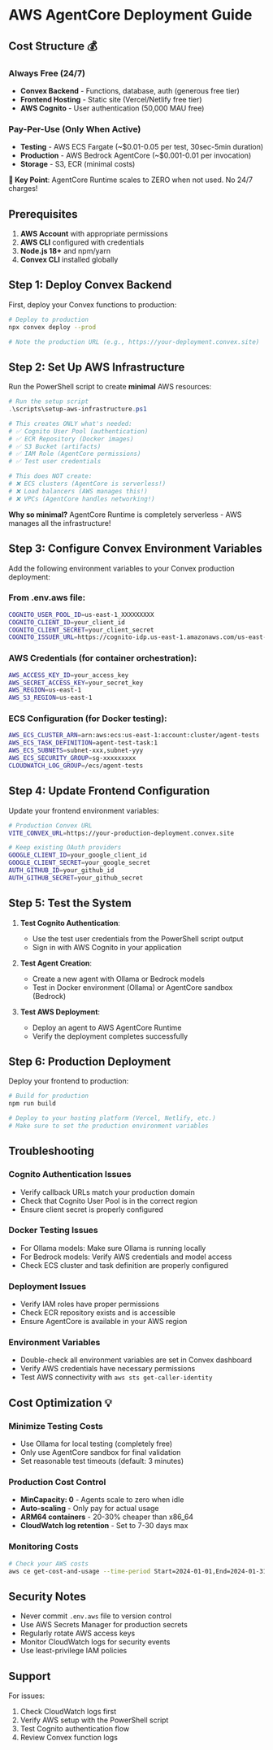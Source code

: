 # AWS AgentCore Deployment Guide

## Cost Structure 💰

### **Always Free (24/7)**
- **Convex Backend** - Functions, database, auth (generous free tier)
- **Frontend Hosting** - Static site (Vercel/Netlify free tier)
- **AWS Cognito** - User authentication (50,000 MAU free)

### **Pay-Per-Use (Only When Active)**
- **Testing** - AWS ECS Fargate (~$0.01-0.05 per test, 30sec-5min duration)
- **Production** - AWS Bedrock AgentCore (~$0.001-0.01 per invocation)
- **Storage** - S3, ECR (minimal costs)

**🎯 Key Point**: AgentCore Runtime scales to ZERO when not used. No 24/7 charges!

## Prerequisites

1. **AWS Account** with appropriate permissions
2. **AWS CLI** configured with credentials
3. **Node.js 18+** and npm/yarn
4. **Convex CLI** installed globally

## Step 1: Deploy Convex Backend

First, deploy your Convex functions to production:

```bash
# Deploy to production
npx convex deploy --prod

# Note the production URL (e.g., https://your-deployment.convex.site)
```

## Step 2: Set Up AWS Infrastructure

Run the PowerShell script to create **minimal** AWS resources:

```powershell
# Run the setup script
.\scripts\setup-aws-infrastructure.ps1

# This creates ONLY what's needed:
# ✅ Cognito User Pool (authentication)
# ✅ ECR Repository (Docker images) 
# ✅ S3 Bucket (artifacts)
# ✅ IAM Role (AgentCore permissions)
# ✅ Test user credentials

# This does NOT create:
# ❌ ECS clusters (AgentCore is serverless!)
# ❌ Load balancers (AWS manages this!)
# ❌ VPCs (AgentCore handles networking!)
```

**Why so minimal?** AgentCore Runtime is completely serverless - AWS manages all the infrastructure!

## Step 3: Configure Convex Environment Variables

Add the following environment variables to your Convex production deployment:

### From .env.aws file:
```bash
COGNITO_USER_POOL_ID=us-east-1_XXXXXXXXX
COGNITO_CLIENT_ID=your_client_id
COGNITO_CLIENT_SECRET=your_client_secret
COGNITO_ISSUER_URL=https://cognito-idp.us-east-1.amazonaws.com/us-east-1_XXXXXXXXX
```

### AWS Credentials (for container orchestration):
```bash
AWS_ACCESS_KEY_ID=your_access_key
AWS_SECRET_ACCESS_KEY=your_secret_key
AWS_REGION=us-east-1
AWS_S3_REGION=us-east-1
```

### ECS Configuration (for Docker testing):
```bash
AWS_ECS_CLUSTER_ARN=arn:aws:ecs:us-east-1:account:cluster/agent-tests
AWS_ECS_TASK_DEFINITION=agent-test-task:1
AWS_ECS_SUBNETS=subnet-xxx,subnet-yyy
AWS_ECS_SECURITY_GROUP=sg-xxxxxxxxx
CLOUDWATCH_LOG_GROUP=/ecs/agent-tests
```

## Step 4: Update Frontend Configuration

Update your frontend environment variables:

```bash
# Production Convex URL
VITE_CONVEX_URL=https://your-production-deployment.convex.site

# Keep existing OAuth providers
GOOGLE_CLIENT_ID=your_google_client_id
GOOGLE_CLIENT_SECRET=your_google_secret
AUTH_GITHUB_ID=your_github_id
AUTH_GITHUB_SECRET=your_github_secret
```

## Step 5: Test the System

1. **Test Cognito Authentication**:
   - Use the test user credentials from the PowerShell script output
   - Sign in with AWS Cognito in your application

2. **Test Agent Creation**:
   - Create a new agent with Ollama or Bedrock models
   - Test in Docker environment (Ollama) or AgentCore sandbox (Bedrock)

3. **Test AWS Deployment**:
   - Deploy an agent to AWS AgentCore Runtime
   - Verify the deployment completes successfully

## Step 6: Production Deployment

Deploy your frontend to production:

```bash
# Build for production
npm run build

# Deploy to your hosting platform (Vercel, Netlify, etc.)
# Make sure to set the production environment variables
```

## Troubleshooting

### Cognito Authentication Issues
- Verify callback URLs match your production domain
- Check that Cognito User Pool is in the correct region
- Ensure client secret is properly configured

### Docker Testing Issues
- For Ollama models: Make sure Ollama is running locally
- For Bedrock models: Verify AWS credentials and model access
- Check ECS cluster and task definition are properly configured

### Deployment Issues
- Verify IAM roles have proper permissions
- Check ECR repository exists and is accessible
- Ensure AgentCore is available in your AWS region

### Environment Variables
- Double-check all environment variables are set in Convex dashboard
- Verify AWS credentials have necessary permissions
- Test AWS connectivity with `aws sts get-caller-identity`

## Cost Optimization 💡

### **Minimize Testing Costs**
- Use Ollama for local testing (completely free)
- Only use AgentCore sandbox for final validation
- Set reasonable test timeouts (default: 3 minutes)

### **Production Cost Control**
- **MinCapacity: 0** - Agents scale to zero when idle
- **Auto-scaling** - Only pay for actual usage
- **ARM64 containers** - 20-30% cheaper than x86_64
- **CloudWatch log retention** - Set to 7-30 days max

### **Monitoring Costs**
```bash
# Check your AWS costs
aws ce get-cost-and-usage --time-period Start=2024-01-01,End=2024-01-31 --granularity MONTHLY --metrics BlendedCost
```

## Security Notes

- Never commit `.env.aws` file to version control
- Use AWS Secrets Manager for production secrets
- Regularly rotate AWS access keys
- Monitor CloudWatch logs for security events
- Use least-privilege IAM policies

## Support

For issues:
1. Check CloudWatch logs first
2. Verify AWS setup with the PowerShell script
3. Test Cognito authentication flow
4. Review Convex function logs